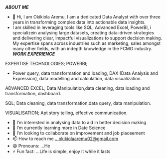 _**ABOUT ME**_
- 👋 Hi, I am Okikiola Aremu, I am a dedicated Data Analyst with over three years in transforming complex data into actionable data insights.
- I am skilled in leveraging tools like SQL, Advanced Excel, PowerBI, i specializein analysing large datasets, creating data-driven strategies and delivering clear, impactful visualizations to support decision making. My expertise spans across industries such as marketing, sales amongst many other fields, with an indepth knowledge in the FCMG industry.
_**WORK EXPERIENCE**_

EXPERTISE TECHNOLOGIES;
POWERBI;
- Power query, data transformation and loading, DAX (Data Analysis and Expression), data modelling and calculation, data visualization.

ADVANCED EXCEL;
Data Manipulation,data cleaning, data loading and transformation, dashboard.

SQL;
Data cleaning, data transformation,data query, data manipulation.

VISUALISATION;
Apt story telling, effective communication.
- 👀 I’m interested in analysing data to aid in better decision making
- 🌱 I’m currently learning more in Date Science
- 💞️ I’m looking to collaborate on improvement and job placeement
- 📫 How to reach me ...okikiolaaremu02@gmail.com
- 😄 Pronouns: ...He
- ⚡ Fun fact: ...Life is simple, enjoy it while it lasts 

<!---
Okikiolaaremu/Okikiolaaremu is a ✨ special ✨ repository because its `README.md` (this file) appears on your GitHub profile.
You can click the Preview link to take a look at your changes.
--->
